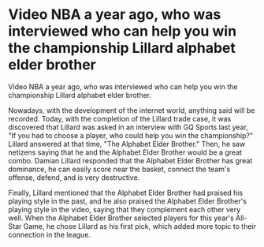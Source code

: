 # Video NBA a year ago, who was interviewed who can help you win the championship Lillard alphabet elder brother 
 Video NBA a year ago, who was interviewed who can help you win the championship Lillard alphabet elder brother.

Nowadays, with the development of the internet world, anything said will be recorded. Today, with the completion of the Lillard trade case, it was discovered that Lillard was asked in an interview with GQ Sports last year, "If you had to choose a player, who could help you win the championship?" Lillard answered at that time, "The Alphabet Elder Brother." Then, he saw netizens saying that he and the Alphabet Elder Brother would be a great combo. Damian Lillard responded that the Alphabet Elder Brother has great dominance, he can easily score near the basket, connect the team's offense, defend, and is very destructive.

Finally, Lillard mentioned that the Alphabet Elder Brother had praised his playing style in the past, and he also praised the Alphabet Elder Brother's playing style in the video, saying that they complement each other very well. When the Alphabet Elder Brother selected players for this year's All-Star Game, he chose Lillard as his first pick, which added more topic to their connection in the league.